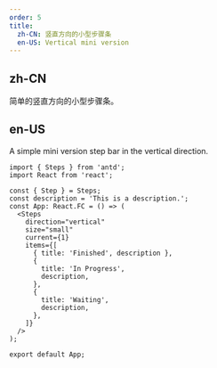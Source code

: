 ```yaml
---
order: 5
title:
  zh-CN: 竖直方向的小型步骤条
  en-US: Vertical mini version
---
```


## zh-CN

简单的竖直方向的小型步骤条。

## en-US

A simple mini version step bar in the vertical direction.

```tsx
import { Steps } from 'antd';
import React from 'react';

const { Step } = Steps;
const description = 'This is a description.';
const App: React.FC = () => (
  <Steps
    direction="vertical"
    size="small"
    current={1}
    items={[
      { title: 'Finished', description },
      {
        title: 'In Progress',
        description,
      },
      {
        title: 'Waiting',
        description,
      },
    ]}
  />
);

export default App;
```
